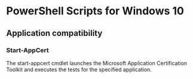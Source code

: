 # PowerShell Scripts for Windows 10

## Application compatibility
### Start-AppCert
The start-appcert cmdlet launches the Microsoft Application Certification Toolkit and executes
the tests for the specified application. 


